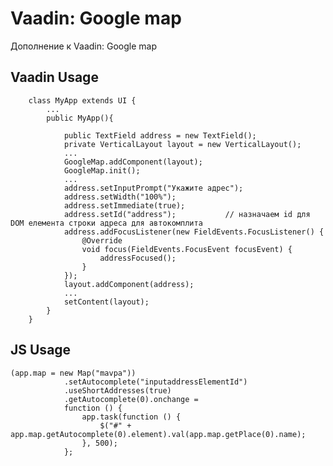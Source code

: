 Vaadin: Google map
===============

Дополнение к Vaadin: Google map

## Vaadin Usage
        
        class MyApp extends UI {
            ...
            public MyApp(){
            
                public TextField address = new TextField();
                private VerticalLayout layout = new VerticalLayout();
                ...
                GoogleMap.addComponent(layout);
                GoogleMap.init();
                ...
                address.setInputPrompt("Укажите адрес");
                address.setWidth("100%");
                address.setImmediate(true);
                address.setId("address");           // назначаем id для DOM елемента строки адреса для автокомплита
                address.addFocusListener(new FieldEvents.FocusListener() {
                    @Override
                    void focus(FieldEvents.FocusEvent focusEvent) {
                        addressFocused();
                    }
                });
                layout.addComponent(address);
                ...
                setContent(layout);
            }
        }
        

## JS Usage

    (app.map = new Map("mavpa"))
                .setAutocomplete("inputaddressElementId")
                .useShortAddresses(true)
                .getAutocomplete(0).onchange =
                function () {
                    app.task(function () {
                        $("#" + app.map.getAutocomplete(0).element).val(app.map.getPlace(0).name);
                    }, 500);
                };
